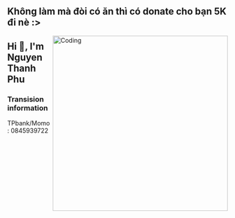 ## Không làm mà đòi có ăn thì có donate cho bạn 5K đi nè :>

<img align="right" alt="Coding" width="400" src="https://github.com/ngxx-fus/source_respo/blob/main/NTP.jpg">
<h2 align="left">Hi 👋, I'm Nguyen Thanh Phu</h2>
<h3 align="left">Transision information</h3>
TPbank/Momo : 0845939722
